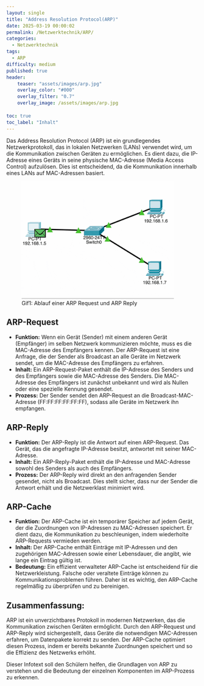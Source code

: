 ```yaml
---
layout: single
title: "Address Resolution Protocol(ARP)"
date: 2025-03-19 00:00:02
permalink: /Netzwerktechnik/ARP/
categories:
  - Netzwerktechnik
tags:
  - ARP
difficulty: medium
published: true
header:
    teaser: "assets/images/arp.jpg"
    overlay_color: "#000"
    overlay_filter: "0.7"
    overlay_image: /assets/images/arp.jpg

toc: true
toc_label: "Inhalt"
---
```


Das Address Resolution Protocol (ARP) ist ein grundlegendes Netzwerkprotokoll, das in lokalen Netzwerken (LANs) verwendet wird, um die Kommunikation zwischen Geräten zu ermöglichen. Es dient dazu, die IP-Adresse eines Geräts in seine physische MAC-Adresse (Media Access Control) aufzulösen. Dies ist entscheidend, da die Kommunikation innerhalb eines LANs auf MAC-Adressen basiert.

<style>
  .center {
  display: block;
  margin-left: auto;
  margin-right: auto;
  width: 50%;
}
</style>
<figure>
    <img src="/assets/images/ARP_1.gif" width="400"/>
    <figcaption>Gif1: Ablauf einer ARP Request und ARP Reply</figcaption>
</figure>

## ARP-Request
- **Funktion:** Wenn ein Gerät (Sender) mit einem anderen Gerät (Empfänger) im selben Netzwerk kommunizieren möchte, muss es die MAC-Adresse des Empfängers kennen. Der ARP-Request ist eine Anfrage, die der Sender als Broadcast an alle Geräte im Netzwerk sendet, um die MAC-Adresse des Empfängers zu erfahren.
- **Inhalt:** Ein ARP-Request-Paket enthält die IP-Adresse des Senders und des Empfängers sowie die MAC-Adresse des Senders. Die MAC-Adresse des Empfängers ist zunächst unbekannt und wird als Nullen oder eine spezielle Kennung gesendet.
- **Prozess:** Der Sender sendet den ARP-Request an die Broadcast-MAC-Adresse (FF:FF:FF:FF:FF:FF), sodass alle Geräte im Netzwerk ihn empfangen.

## ARP-Reply
- **Funktion:** Der ARP-Reply ist die Antwort auf einen ARP-Request. Das Gerät, das die angefragte IP-Adresse besitzt, antwortet mit seiner MAC-Adresse.
- **Inhalt:** Ein ARP-Reply-Paket enthält die IP-Adresse und MAC-Adresse sowohl des Senders als auch des Empfängers.
- **Prozess:** Der ARP-Reply wird direkt an den anfragenden Sender gesendet, nicht als Broadcast. Dies stellt sicher, dass nur der Sender die Antwort erhält und die Netzwerklast minimiert wird.

## ARP-Cache
- **Funktion:** Der ARP-Cache ist ein temporärer Speicher auf jedem Gerät, der die Zuordnungen von IP-Adressen zu MAC-Adressen speichert. Er dient dazu, die Kommunikation zu beschleunigen, indem wiederholte ARP-Requests vermieden werden.
- **Inhalt:** Der ARP-Cache enthält Einträge mit IP-Adressen und den zugehörigen MAC-Adressen sowie einer Lebensdauer, die angibt, wie lange ein Eintrag gültig ist.
- **Bedeutung:** Ein effizient verwalteter ARP-Cache ist entscheidend für die Netzwerkleistung. Falsche oder veraltete Einträge können zu Kommunikationsproblemen führen. Daher ist es wichtig, den ARP-Cache regelmäßig zu überprüfen und zu bereinigen.

## Zusammenfassung:
ARP ist ein unverzichtbares Protokoll in modernen Netzwerken, das die Kommunikation zwischen Geräten ermöglicht. Durch den ARP-Request und ARP-Reply wird sichergestellt, dass Geräte die notwendigen MAC-Adressen erfahren, um Datenpakete korrekt zu senden. Der ARP-Cache optimiert diesen Prozess, indem er bereits bekannte Zuordnungen speichert und so die Effizienz des Netzwerks erhöht.

Dieser Infotext soll den Schülern helfen, die Grundlagen von ARP zu verstehen und die Bedeutung der einzelnen Komponenten im ARP-Prozess zu erkennen.